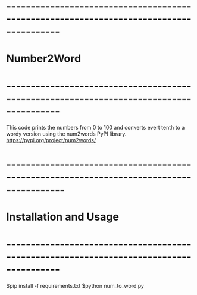 # ---------------------------------------------------------------------------------------
# Number2Word
# ---------------------------------------------------------------------------------------
This code prints the numbers from 0 to 100 and converts evert tenth to a wordy version
using the num2words PyPI library. https://pypi.org/project/num2words/


# ----------------------------------------------------------------------------------------
# Installation and Usage
# ---------------------------------------------------------------------------------------
$pip install -f requirements.txt
$python num_to_word.py
